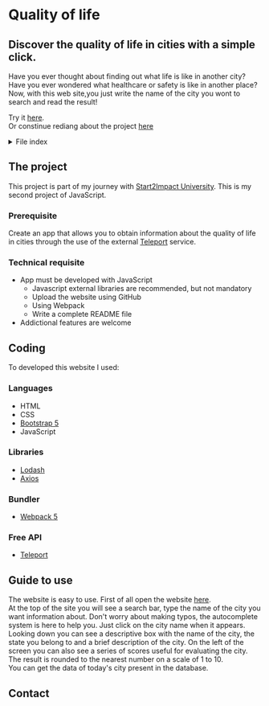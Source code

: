 # Quality of life
## Discover the quality of life in cities with a simple click.

Have you ever thought about finding out what life is like in another city? Have you ever wondered what healthcare or safety is like in another place?
<br>
Now, with this web site,you just write the name of the city you wont to search and read the result!

Try it <a href= "https://quality-city-life.netlify.app/">here</a>.
<br>
Or constinue rediang about the project <a href= "#the-project">here</a>

<details>
  <summary>File index</summary>
  <ol>
    <li>
      <a href="#the-project">The project</a>
        <ul>
          <li><a href="#prerequisite">Prerequisite</a></li>
          <li><a href="#technical-requisite">Technical requisite</a></li>
        </ul>
    </li>
    <li>
      <a href = "#coding">Coding</a>
      <ul>
        <li><a href ="#languages">Languages</a></li>
        <li><a href ="#libraries">Libraries</a></li>
        <li><a href ="#bundler">Bundler</a></li>
        <li><a href ="#free-api">Free API</a></li>
      </ul>
    </li>
    <li>
      <a href = "#guide">Guide to use</a>
    </li>
     <li>
      <a href = "#contact">Contact</a>
    </li>
  </ol>
</details>

## The project
This project is part of my journey with [Start2Impact University](https://www.start2impact.it). This is my second project of JavaScript.

### Prerequisite
Create an app that allows you to obtain information about the quality of life in cities through the use of the external [Teleport](https://developers.teleport.org/api/) service.

### Technical requisite
  - App must be developed with JavaScript
    - Javascript external libraries are recommended, but not mandatory
    - Upload the website using GitHub
    - Using Webpack
    - Write a complete README file
- Addictional features are welcome

## Coding 
To developed this website I used: 

### Languages
- HTML
- CSS
- [Bootstrap 5](https://getbootstrap.com)
- JavaScript

### Libraries
* [Lodash](https://lodash.com/docs/4.17.15#get)
* [Axios](https://axios-http.com/)

### Bundler
* [Webpack 5](https://webpack.js.org/)

### Free API
* [Teleport](https://developers.teleport.org/api/)

## Guide to use
The website is easy to use. First of all open the website [here](https://quality-city-life.netlify.app/).
<br>
At the top of the site you will see a search bar, type the name of the city you want information about. Don't worry about making typos, the autocomplete system is here to help you. Just click on the city name when it appears.
<br>
Looking down you can see a descriptive box with the name of the city, the state you belong to and a brief description of the city. On the left of the screen you can also see a series of scores useful for evaluating the city. The result is rounded to the nearest number on a scale of 1 to 10.
<br>
You can get the data of today's city present in the database.

## Contact








